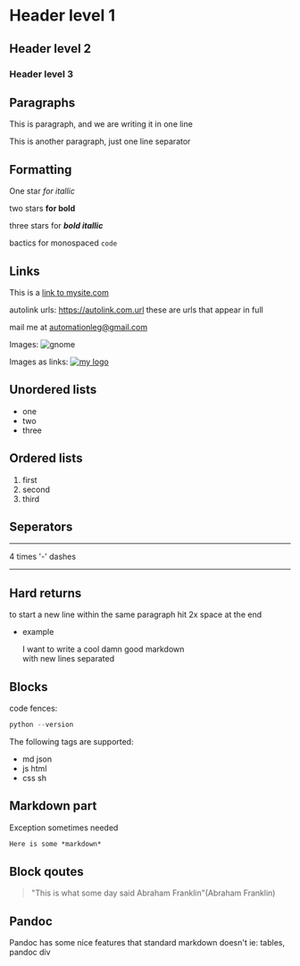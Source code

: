 # Header level 1

## Header level 2

### Header level 3

## Paragraphs
This is paragraph, and we are writing it in one line

This is another paragraph, just one line separator

## Formatting
One star  *for itallic*

two stars **for bold**

three stars for  ***bold itallic***

bactics for monospaced `code`

## Links

This is a [link to mysite.com](http://mysite.com)

autolink urls: <https://autolink.com.url> these are urls that appear in full

mail me at <automationleg@gmail.com>

Images: ![gnome](/assets/images/img.jpg)

Images as links: [![my logo](https://myimage.jpg)](http://link.com)

## Unordered lists
* one
* two
* three

## Ordered lists
1. first
1. second
1. third

## Seperators
----
4 times '-' dashes

----

## Hard returns
to start a new line within the same paragraph hit 2x space at the end  
* example

    I want to write a cool damn good markdown  
    with new lines separated

## Blocks

code fences:

```js
python --version
```

The following tags are supported:
* md json
* js html
* css sh

## Markdown part
Exception sometimes needed

~~~markdown
Here is some *markdown*
~~~

## Block qoutes
> "This is what some day said Abraham Franklin"(Abraham Franklin)


## Pandoc
Pandoc has some nice features that standard markdown doesn't ie: tables, pandoc div
